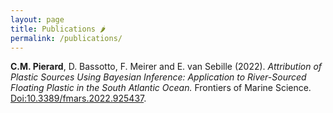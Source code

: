 ```yaml
---
layout: page
title: Publications 🌶️
permalink: /publications/
---
```


**C.M. Pierard**, D. Bassotto, F. Meirer and E. van Sebille (2022). *Attribution of Plastic Sources Using Bayesian Inference: Application to River-Sourced Floating Plastic in the South Atlantic Ocean.* Frontiers of Marine Science. [Doi:10.3389/fmars.2022.925437](https://doi.org/10.3389/fmars.2022.925437).
